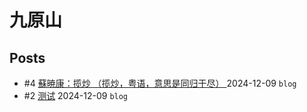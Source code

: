 # 九原山
## Posts
- #4 [蘇暁康：揽炒 （揽炒，粤语，意思是同归于尽） ](articles/4.md) 2024-12-09 `blog`
- #2 [测试](articles/2.md) 2024-12-09 `blog`
